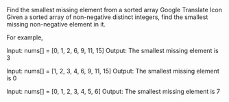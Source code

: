 Find the smallest missing element from a sorted array
Google Translate Icon
Given a sorted array of non-negative distinct integers, find the smallest missing non-negative element in it.

For example,

Input:  nums[] = [0, 1, 2, 6, 9, 11, 15]
Output: The smallest missing element is 3
 
 
Input:  nums[] = [1, 2, 3, 4, 6, 9, 11, 15]
Output: The smallest missing element is 0
 
 
Input:  nums[] = [0, 1, 2, 3, 4, 5, 6]
Output: The smallest missing element is 7